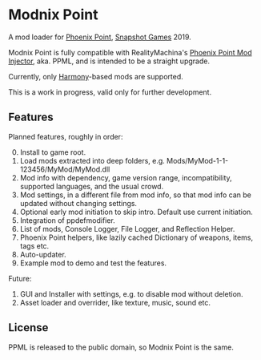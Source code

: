 # Modnix Point

A mod loader for [Phoenix Point](https://phoenixpoint.info/), [Snapshot Games](http://www.snapshotgames.com/) 2019.

Modnix Point is fully compatible with RealityMachina's [Phoenix Point Mod Injector](https://github.com/RealityMachina/PhoenixPointModInjector/),
aka. PPML, and is intended to be a straight upgrade.

Currently, only [Harmony](https://github.com/pardeike/Harmony)-based mods are supported.

This is a work in progress, valid only for further development.

## Features

Planned features, roughly in order:

0. Install to game root.
1. Load mods extracted into deep folders, e.g. Mods/MyMod-1-1-123456/MyMod/MyMod.dll
2. Mod info with dependency, game version range, incompatibility, supported languages, and the usual crowd.
3. Mod settings, in a different file from mod info, so that mod info can be updated without changing settings.
4. Optional early mod initiation to skip intro.  Default use current initiation.
5. Integration of ppdefmodifier.
6. List of mods, Console Logger, File Logger, and Reflection Helper.
7. Phoenix Point helpers, like lazily cached Dictionary of weapons, items, tags etc.
8. Auto-updater.
9. Example mod to demo and test the features.

Future:

1. GUI and Installer with settings, e.g. to disable mod without deletion.
2. Asset loader and overrider, like texture, music, sound etc.


## License

PPML is released to the public domain, so Modnix Point is the same.